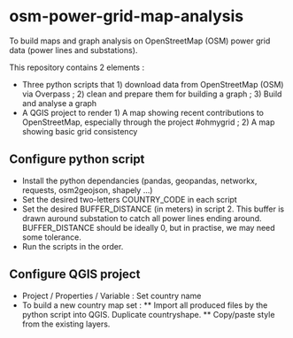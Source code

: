 # osm-power-grid-map-analysis
To build maps and graph analysis on OpenStreetMap (OSM) power grid data (power lines and substations).

This repository contains 2 elements :

* Three python scripts that 1) download data from OpenStreetMap (OSM) via Overpass ; 2) clean and prepare them for building a graph ; 3) Build and analyse a graph
* A QGIS project to render 1) A map showing recent contributions to OpenStreetMap, especially through the project #ohmygrid ; 2) A map showing basic grid consistency

## Configure python script

* Install the python dependancies (pandas, geopandas, networkx, requests, osm2geojson, shapely ...)
* Set the desired two-letters COUNTRY_CODE in each script
* Set the desired BUFFER_DISTANCE (in meters) in script 2. This buffer is drawn auround substation to catch all power lines ending around. BUFFER_DISTANCE should be ideally 0, but in practise, we may need some tolerance.
* Run the scripts in the order.


## Configure QGIS project

* Project / Properties / Variable : Set country name
* To build a new country map set :
** Import all produced files by the python script into QGIS. Duplicate countryshape.
** Copy/paste style from the existing layers.
